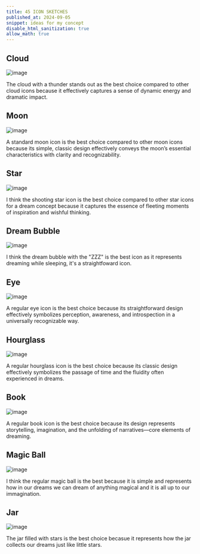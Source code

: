 ```yaml
---
title: 45 ICON SKETCHES
published_at: 2024-09-05
snippet: ideas for my concept
disable_html_sanitization: true
allow_math: true
---
```


## Cloud
![image](cloudsketch.jpg)

The cloud with a thunder stands out as the best choice compared to other cloud icons because it effectively captures a sense of dynamic energy and dramatic impact. 

## Moon
![image](moonsketch.jpg)

A standard moon icon is the best choice compared to other moon icons because its simple, classic design effectively conveys the moon’s essential characteristics with clarity and recognizability. 

## Star
![image](starsketch.jpg)

I think the shooting star icon is the best choice compared to other star icons for a dream concept because it captures the essence of fleeting moments of inspiration and wishful thinking.

## Dream Bubble
![image](bubblesketch.jpg)

I think the dream bubble with the "ZZZ" is the best icon as it represents dreaming while sleeping, it's a straightfoward icon.

## Eye
![image](eyessketch.jpg)

A regular eye icon is the best choice because its straightforward design effectively symbolizes perception, awareness, and introspection in a universally recognizable way.

## Hourglass
![image](hourglass1.jpg)

A regular hourglass icon is the best choice because its classic design effectively symbolizes the passage of time and the fluidity often experienced in dreams.

## Book
![image](book.jpg)

A regular book icon is the best choice because its design  represents storytelling, imagination, and the unfolding of narratives—core elements of dreaming. 

## Magic Ball
![image](magic.jpg)

I think the regular magic ball is the best because it is simple and represents how in our dreams we can dream of anything magical and it is all up to our immagination. 

## Jar
![image](jar.jpg)

The jar filled with stars is the best choice becasue it represents how the jar collects our dreams just like little stars.